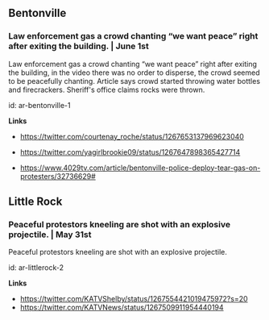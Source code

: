 ## Bentonville

### Law enforcement gas a crowd chanting “we want peace” right after exiting the building. | June 1st

Law enforcement gas a crowd chanting “we want peace” right after exiting the building, in the video there was no order to disperse, the crowd seemed to be peacefully chanting.
Article says crowd started throwing water bottles and firecrackers. Sheriff's office claims rocks were thrown.

id: ar-bentonville-1

**Links**

* https://twitter.com/courtenay_roche/status/1267653137969623040

* https://twitter.com/yagirlbrookie09/status/1267647898365427714

* https://www.4029tv.com/article/bentonville-police-deploy-tear-gas-on-protesters/32736629#

## Little Rock

### Peaceful protestors kneeling are shot with an explosive projectile. | May 31st

Peaceful protestors kneeling are shot with an explosive projectile.

id: ar-littlerock-2

**Links**

* https://twitter.com/KATVShelby/status/1267554421019475972?s=20
* https://twitter.com/KATVNews/status/1267509911954440194
